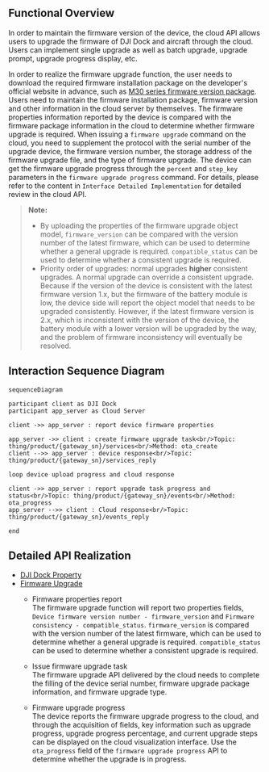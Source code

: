 
## Functional Overview

In order to maintain the firmware version of the device, the cloud API allows users to upgrade the firmware of DJI Dock and aircraft through the cloud. Users can implement single upgrade as well as batch upgrade, upgrade prompt, upgrade progress display, etc.

In order to realize the firmware upgrade function, the user needs to download the required firmware installation package on the developer's official website in advance, such as [M30 series firmware version package](https://www.dji.com/downloads/products/matrice-30). Users need to maintain the firmware installation package, firmware version and other information in the cloud server by themselves. The firmware properties information reported by the device is compared with the firmware package information in the cloud to determine whether firmware upgrade is required. When issuing a `firmware upgrade` command on the cloud, you need to supplement the protocol with the serial number of the upgrade device, the firmware version number, the storage address of the firmware upgrade file, and the type of firmware upgrade. The device can get the firmware upgrade progress through the `percent` and `step_key` parameters in the `firmware upgrade progress` command. For details, please refer to the content in `Interface Detailed Implementation` for detailed review in the cloud API.

> **Note:**
> * By uploading the properties of the firmware upgrade object model, `firmware_version` can be compared with the version number of the latest firmware, which can be used to determine whether a general upgrade is required. `compatible_status` can be used to determine whether a consistent upgrade is required.
> * Priority order of upgrades: normal upgrades **higher** consistent upgrades. A normal upgrade can override a consistent upgrade. Because if the version of the device is consistent with the latest firmware version 1.x, but the firmware of the battery module is low, the device side will report the object model that needs to be upgraded consistently. However, if the latest firmware version is 2.x, which is inconsistent with the version of the device, the battery module with a lower version will be upgraded by the way, and the problem of firmware inconsistency will eventually be resolved.


## Interaction Sequence Diagram

````mermaid
sequenceDiagram

participant client as DJI Dock
participant app_server as Cloud Server

client ->> app_server : report device firmware properties

app_server ->> client : create firmware upgrade task<br/>Topic: thing/product/{gateway_sn}/services<br/>Method: ota_create
client -->> app_server : device response<br/>Topic: thing/product/{gateway_sn}/services_reply

loop device upload progress and cloud response

client ->> app_server : report upgrade task progress and status<br/>Topic: thing/product/{gateway_sn}/events<br/>Method: ota_progress
app_server -->> client : Cloud response<br/>Topic: thing/product/{gateway_sn}/events_reply

end
````


## Detailed API Realization

* [DJI Dock Property](https://developer.dji.com/doc/cloud-api-tutorial/en/api-reference/dock-to-cloud/mqtt/dock/dock1/properties.html)
* [Firmware Upgrade](https://developer.dji.com/doc/cloud-api-tutorial/en/api-reference/dock-to-cloud/mqtt/dock/dock1/firmware.html)
  * Firmware properties report<br/>
    The firmware upgrade function will report two properties fields, `Device firmware version number - firmware_version` and `Firmware consistency - compatible_status`. `firmware_version` is compared with the version number of the latest firmware, which can be used to determine whether a general upgrade is required. `compatible_status` can be used to determine whether a consistent upgrade is required.

  * Issue firmware upgrade task<br/>
    The firmware upgrade API delivered by the cloud needs to complete the filling of the device serial number, firmware upgrade package information, and firmware upgrade type. 

  * Firmware upgrade progress<br/>
    The device reports the firmware upgrade progress to the cloud, and through the acquisition of fields, key information such as upgrade progress, upgrade progress percentage, and current upgrade steps can be displayed on the cloud visualization interface. Use the `ota_progress` field of the `firmware upgrade progress` API to determine whether the upgrade is in progress.



